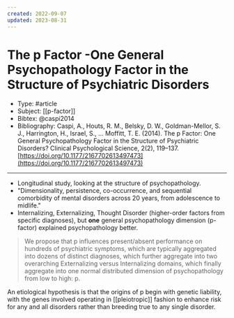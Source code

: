 ```yaml
---
created: 2022-09-07
updated: 2023-08-31
---
```

# The p Factor -One General Psychopathology Factor in the Structure of Psychiatric Disorders
* Type: #article
* Subject: [[p-factor]]
* Bibtex: @caspi2014
* Bibliography: Caspi, A., Houts, R. M., Belsky, D. W., Goldman-Mellor, S. J., Harrington, H., Israel, S., … Moffitt, T. E. (2014). The p Factor: One General Psychopathology Factor in the Structure of Psychiatric Disorders? Clinical Psychological Science, 2(2), 119–137. [https://doi.org/10.1177/2167702613497473](https://doi.org/10.1177/2167702613497473)
---
-   Longitudinal study, looking at the structure of psychopathology.
-   "Dimensionality, persistence, co-occurrence, and sequential comorbidity of mental disorders across 20 years, from adolescence to midlife."
-   Internalizing, Externalizing, Thought Disorder (higher-order factors from specific diagnoses), but **one** general psychopathology dimension (p-factor) explained psychopathology better.

> We propose that p influences present/absent performance on hundreds of psychiatric symptoms, which are typically aggregated into dozens of distinct diagnoses, which further aggregate into two overarching Externalizing versus Internalizing domains, which finally aggregate into one normal distributed dimension of psychopathology from low to high: p.

An etiological hypothesis is that the origins of p begin with genetic liability, with the genes involved operating in [[pleiotropic]] fashion to enhance risk for any and all disorders rather than breeding true to any single disorder.